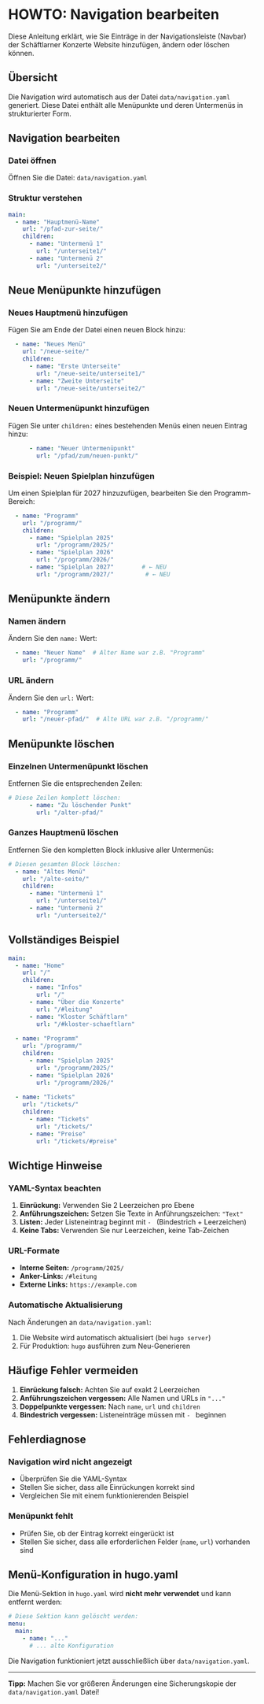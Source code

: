 # HOWTO: Navigation bearbeiten

Diese Anleitung erklärt, wie Sie Einträge in der Navigationsleiste (Navbar) der Schäftlarner Konzerte Website hinzufügen, ändern oder löschen können.

## Übersicht

Die Navigation wird automatisch aus der Datei `data/navigation.yaml` generiert. Diese Datei enthält alle Menüpunkte und deren Untermenüs in strukturierter Form.

## Navigation bearbeiten

### Datei öffnen

Öffnen Sie die Datei: `data/navigation.yaml`

### Struktur verstehen

```yaml
main:
  - name: "Hauptmenü-Name"
    url: "/pfad-zur-seite/"
    children:
      - name: "Untermenü 1"
        url: "/unterseite1/"
      - name: "Untermenü 2"
        url: "/unterseite2/"
```

## Neue Menüpunkte hinzufügen

### Neues Hauptmenü hinzufügen

Fügen Sie am Ende der Datei einen neuen Block hinzu:

```yaml
  - name: "Neues Menü"
    url: "/neue-seite/"
    children:
      - name: "Erste Unterseite"
        url: "/neue-seite/unterseite1/"
      - name: "Zweite Unterseite"
        url: "/neue-seite/unterseite2/"
```

### Neuen Untermenüpunkt hinzufügen

Fügen Sie unter `children:` eines bestehenden Menüs einen neuen Eintrag hinzu:

```yaml
      - name: "Neuer Untermenüpunkt"
        url: "/pfad/zum/neuen-punkt/"
```

### Beispiel: Neuen Spielplan hinzufügen

Um einen Spielplan für 2027 hinzuzufügen, bearbeiten Sie den Programm-Bereich:

```yaml
  - name: "Programm"
    url: "/programm/"
    children:
      - name: "Spielplan 2025"
        url: "/programm/2025/"
      - name: "Spielplan 2026"
        url: "/programm/2026/"
      - name: "Spielplan 2027"        # ← NEU
        url: "/programm/2027/"         # ← NEU
```

## Menüpunkte ändern

### Namen ändern

Ändern Sie den `name:` Wert:

```yaml
  - name: "Neuer Name"  # Alter Name war z.B. "Programm"
    url: "/programm/"
```

### URL ändern

Ändern Sie den `url:` Wert:

```yaml
  - name: "Programm"
    url: "/neuer-pfad/"  # Alte URL war z.B. "/programm/"
```

## Menüpunkte löschen

### Einzelnen Untermenüpunkt löschen

Entfernen Sie die entsprechenden Zeilen:

```yaml
# Diese Zeilen komplett löschen:
      - name: "Zu löschender Punkt"
        url: "/alter-pfad/"
```

### Ganzes Hauptmenü löschen

Entfernen Sie den kompletten Block inklusive aller Untermenüs:

```yaml
# Diesen gesamten Block löschen:
  - name: "Altes Menü"
    url: "/alte-seite/"
    children:
      - name: "Untermenü 1"
        url: "/unterseite1/"
      - name: "Untermenü 2"
        url: "/unterseite2/"
```

## Vollständiges Beispiel

```yaml
main:
  - name: "Home"
    url: "/"
    children:
      - name: "Infos"
        url: "/"
      - name: "Über die Konzerte"
        url: "/#leitung"
      - name: "Kloster Schäftlarn"
        url: "/#kloster-schaeftlarn"
        
  - name: "Programm"
    url: "/programm/"
    children:
      - name: "Spielplan 2025"
        url: "/programm/2025/"
      - name: "Spielplan 2026"
        url: "/programm/2026/"
        
  - name: "Tickets"
    url: "/tickets/"
    children:
      - name: "Tickets"
        url: "/tickets/"
      - name: "Preise"
        url: "/tickets/#preise"
```

## Wichtige Hinweise

### YAML-Syntax beachten

1. **Einrückung:** Verwenden Sie 2 Leerzeichen pro Ebene
2. **Anführungszeichen:** Setzen Sie Texte in Anführungszeichen: `"Text"`
3. **Listen:** Jeder Listeneintrag beginnt mit `- ` (Bindestrich + Leerzeichen)
4. **Keine Tabs:** Verwenden Sie nur Leerzeichen, keine Tab-Zeichen

### URL-Formate

- **Interne Seiten:** `/programm/2025/`
- **Anker-Links:** `/#leitung`
- **Externe Links:** `https://example.com`

### Automatische Aktualisierung

Nach Änderungen an `data/navigation.yaml`:

1. Die Website wird automatisch aktualisiert (bei `hugo server`)
2. Für Produktion: `hugo` ausführen zum Neu-Generieren

## Häufige Fehler vermeiden

1. **Einrückung falsch:** Achten Sie auf exakt 2 Leerzeichen
2. **Anführungszeichen vergessen:** Alle Namen und URLs in `"..."`
3. **Doppelpunkte vergessen:** Nach `name`, `url` und `children`
4. **Bindestrich vergessen:** Listeneinträge müssen mit `- ` beginnen

## Fehlerdiagnose

### Navigation wird nicht angezeigt

- Überprüfen Sie die YAML-Syntax
- Stellen Sie sicher, dass alle Einrückungen korrekt sind
- Vergleichen Sie mit einem funktionierenden Beispiel

### Menüpunkt fehlt

- Prüfen Sie, ob der Eintrag korrekt eingerückt ist
- Stellen Sie sicher, dass alle erforderlichen Felder (`name`, `url`) vorhanden sind

## Menü-Konfiguration in hugo.yaml

Die Menü-Sektion in `hugo.yaml` wird **nicht mehr verwendet** und kann entfernt werden:

```yaml
# Diese Sektion kann gelöscht werden:
menu:
  main:
    - name: "..."
      # ... alte Konfiguration
```

Die Navigation funktioniert jetzt ausschließlich über `data/navigation.yaml`.

---

**Tipp:** Machen Sie vor größeren Änderungen eine Sicherungskopie der `data/navigation.yaml` Datei!